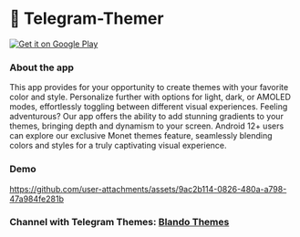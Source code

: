 # :art: Telegram-Themer

[![Get it on Google Play](https://lh3.googleusercontent.com/q1k2l5CwMV31JdDXcpN4Ey7O43PxnjAuZBTmcHEwQxVuv_2wCE2gAAQMWxwNUC2FYEOnYgFPOpw6kmHJWuEGeIBLTj9CuxcOEeU8UXyzWJq4NJM3lg=s0)](https://play.google.com/store/apps/details?id=com.therxmv.telegramthemer)

### About the app
This app provides for your opportunity to create themes with your favorite color and style. 
Personalize further with options for light, dark, or AMOLED modes, effortlessly toggling between different visual experiences. Feeling adventurous? Our app offers the ability to add stunning gradients to your themes, bringing depth and dynamism to your screen.
Android 12+ users can explore our exclusive Monet themes feature, seamlessly blending colors and styles for a truly captivating visual experience.

### Demo
https://github.com/user-attachments/assets/9ac2b114-0826-480a-a798-47a984fe281b

### Channel with Telegram Themes: [Blando Themes](https://t.me/BlandoThemes)
